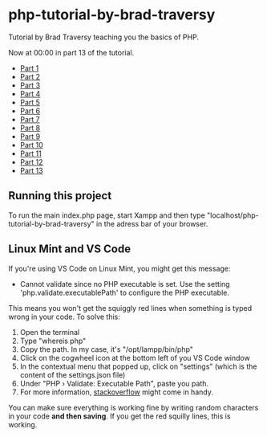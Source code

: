 # php-tutorial-by-brad-traversy

Tutorial by Brad Traversy teaching you the basics of PHP.

Now at 00:00 in part 13 of the tutorial.

- [Part 1](https://www.youtube.com/watch?v=oJbfyzaA2QA&list=PLillGF-Rfqbap2IB6ZS4BBBcYPagAjpjn)
- [Part 2](https://www.youtube.com/watch?v=6tCWiexc05U&list=PLillGF-Rfqbap2IB6ZS4BBBcYPagAjpjn&index=2)
- [Part 3](https://www.youtube.com/watch?v=0Dp7Lt7iT3A&list=PLillGF-Rfqbap2IB6ZS4BBBcYPagAjpjn&index=3)
- [Part 4](https://www.youtube.com/watch?v=9p9siksrSoU&list=PLillGF-Rfqbap2IB6ZS4BBBcYPagAjpjn&index=4)
- [Part 5](https://www.youtube.com/watch?v=5ggUfM6mvSk&list=PLillGF-Rfqbap2IB6ZS4BBBcYPagAjpjn&index=5)
- [Part 6](https://www.youtube.com/watch?v=ApP1rgZ9OlY&list=PLillGF-Rfqbap2IB6ZS4BBBcYPagAjpjn&index=6)
- [Part 7](https://www.youtube.com/watch?v=x6UDhaHVaeY&list=PLillGF-Rfqbap2IB6ZS4BBBcYPagAjpjn&index=7)
- [Part 8](https://www.youtube.com/watch?v=EHfr-edosmA&list=PLillGF-Rfqbap2IB6ZS4BBBcYPagAjpjn&index=8)
- [Part 9](https://www.youtube.com/watch?v=faknU12cs7Y&list=PLillGF-Rfqbap2IB6ZS4BBBcYPagAjpjn&index=9)
- [Part 10](https://www.youtube.com/watch?v=oVJ0anq8yLA&list=PLillGF-Rfqbap2IB6ZS4BBBcYPagAjpjn&index=10)
- [Part 11](https://www.youtube.com/watch?v=cIFUH3Qnd6s&list=PLillGF-Rfqbap2IB6ZS4BBBcYPagAjpjn&index=11)
- [Part 12](https://www.youtube.com/watch?v=z32BOHVWplU&list=PLillGF-Rfqbap2IB6ZS4BBBcYPagAjpjn&index=12)
- [Part 13](https://www.youtube.com/watch?v=z32BOHVWplU&list=PLillGF-Rfqbap2IB6ZS4BBBcYPagAjpjn&index=13)

## Running this project

<p>To run the main index.php page, start Xampp and then type "localhost/php-tutorial-by-brad-traversy" in the adress bar of your browser.</p>

## Linux Mint and VS Code

If you're using VS Code on Linux Mint, you might get this message:

- Cannot validate since no PHP executable is set. Use the setting 'php.validate.executablePath' to configure the PHP executable.

This means you won't get the squiggly red lines when something is typed wrong in your code. To solve this:

1. Open the terminal
2. Type "whereis php"
3. Copy the path. In my case, it's "/opt/lampp/bin/php"
4. Click on the cogwheel icon at the bottom left of you VS Code window
5. In the contextual menu that popped up, click on "settings" (which is the content of the settings.json file)
6. Under "PHP › Validate: Executable Path", paste you path.
7. For more information, [stackoverflow](https://stackoverflow.com/questions/43768614/how-to-set-php-executable-path-php-validate-executablepath-in-vscode-when-php-is) might come in handy.

You can make sure everything is working fine by writing random characters in your code **and then saving**. If you get the red squilly lines, this is working.
